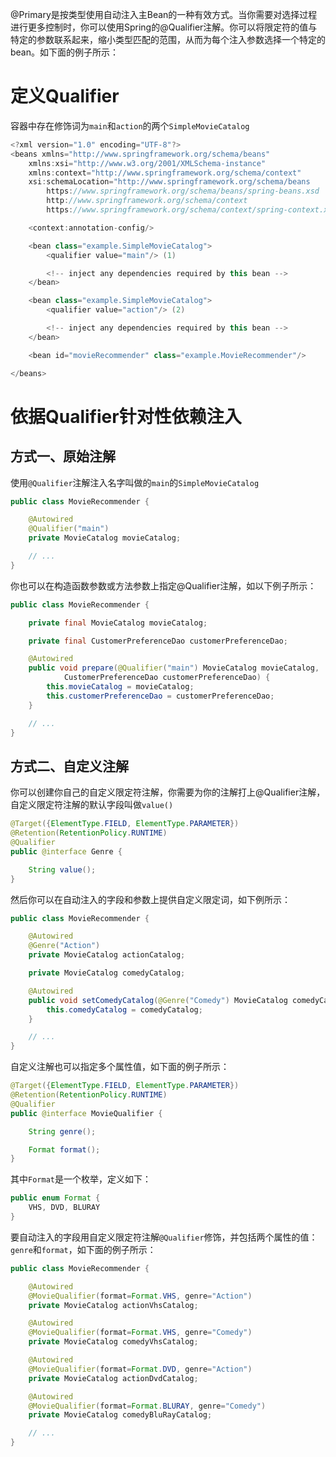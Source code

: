 
@Primary是按类型使用自动注入主Bean的一种有效方式。当你需要对选择过程进行更多控制时，你可以使用Spring的@Qualifier注解。你可以将限定符的值与特定的参数联系起来，缩小类型匹配的范围，从而为每个注入参数选择一个特定的bean。如下面的例子所示：

# 定义Qualifier
容器中存在修饰词为`main`和`action`的两个`SimpleMovieCatalog`

```Java
<?xml version="1.0" encoding="UTF-8"?>
<beans xmlns="http://www.springframework.org/schema/beans"
    xmlns:xsi="http://www.w3.org/2001/XMLSchema-instance"
    xmlns:context="http://www.springframework.org/schema/context"
    xsi:schemaLocation="http://www.springframework.org/schema/beans
        https://www.springframework.org/schema/beans/spring-beans.xsd
        http://www.springframework.org/schema/context
        https://www.springframework.org/schema/context/spring-context.xsd">

    <context:annotation-config/>

    <bean class="example.SimpleMovieCatalog">
        <qualifier value="main"/> (1)

        <!-- inject any dependencies required by this bean -->
    </bean>

    <bean class="example.SimpleMovieCatalog">
        <qualifier value="action"/> (2)

        <!-- inject any dependencies required by this bean -->
    </bean>

    <bean id="movieRecommender" class="example.MovieRecommender"/>

</beans>
```
# 依据Qualifier针对性依赖注入
## 方式一、原始注解
使用`@Qualifier`注解注入名字叫做的`main`的`SimpleMovieCatalog`

```Java
public class MovieRecommender {

    @Autowired
    @Qualifier("main")
    private MovieCatalog movieCatalog;

    // ...
}
```

你也可以在构造函数参数或方法参数上指定@Qualifier注解，如以下例子所示：

```Java
public class MovieRecommender {

    private final MovieCatalog movieCatalog;

    private final CustomerPreferenceDao customerPreferenceDao;

    @Autowired
    public void prepare(@Qualifier("main") MovieCatalog movieCatalog,
            CustomerPreferenceDao customerPreferenceDao) {
        this.movieCatalog = movieCatalog;
        this.customerPreferenceDao = customerPreferenceDao;
    }

    // ...
}
```

## 方式二、自定义注解
你可以创建你自己的自定义限定符注解，你需要为你的注解打上@Qualifier注解，自定义限定符注解的默认字段叫做`value()`

```Java
@Target({ElementType.FIELD, ElementType.PARAMETER})
@Retention(RetentionPolicy.RUNTIME)
@Qualifier
public @interface Genre {

    String value();
}
```

然后你可以在自动注入的字段和参数上提供自定义限定词，如下例所示：

```Java
public class MovieRecommender {

    @Autowired
    @Genre("Action")
    private MovieCatalog actionCatalog;

    private MovieCatalog comedyCatalog;

    @Autowired
    public void setComedyCatalog(@Genre("Comedy") MovieCatalog comedyCatalog) {
        this.comedyCatalog = comedyCatalog;
    }

    // ...
}
```

自定义注解也可以指定多个属性值，如下面的例子所示：

```Java
@Target({ElementType.FIELD, ElementType.PARAMETER})
@Retention(RetentionPolicy.RUNTIME)
@Qualifier
public @interface MovieQualifier {

    String genre();

    Format format();
}
```

其中`Format`是一个枚举，定义如下：

```Java
public enum Format {
    VHS, DVD, BLURAY
}
```

要自动注入的字段用自定义限定符注解`@Qualifier`修饰，并包括两个属性的值：`genre`和`format`，如下面的例子所示：

```Java
public class MovieRecommender {

    @Autowired
    @MovieQualifier(format=Format.VHS, genre="Action")
    private MovieCatalog actionVhsCatalog;

    @Autowired
    @MovieQualifier(format=Format.VHS, genre="Comedy")
    private MovieCatalog comedyVhsCatalog;

    @Autowired
    @MovieQualifier(format=Format.DVD, genre="Action")
    private MovieCatalog actionDvdCatalog;

    @Autowired
    @MovieQualifier(format=Format.BLURAY, genre="Comedy")
    private MovieCatalog comedyBluRayCatalog;

    // ...
}
```